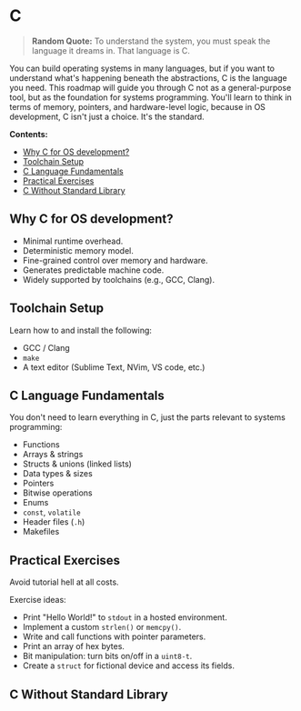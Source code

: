 # C
> **Random Quote:** To understand the system, you must speak the language it dreams in. That language is C.

You can build operating systems in many languages, but if you want to understand what's happening beneath the abstractions, C is the language you need. This roadmap will guide you through C not as a general-purpose tool, but as the foundation for systems programming. You'll learn to think in terms of memory, pointers, and hardware-level logic, because in OS development, C isn't just a choice. It's the standard.

**Contents:**
+ [Why C for OS development?](#why-c-for-os-development)
+ [Toolchain Setup](#toolchain-setup)
+ [C Language Fundamentals](#c-language-fundamentals)
+ [Practical Exercises](#practical-exercises)
+ [C Without Standard Library](#c-without-standard-library)


## Why C for OS development?
+ Minimal runtime overhead.
+ Deterministic memory model.
+ Fine-grained control over memory and hardware.
+ Generates predictable machine code.
+ Widely supported by toolchains (e.g., GCC, Clang).

## Toolchain Setup
Learn how to and install the following:
+ GCC / Clang
+ `make`
+ A text editor (Sublime Text, NVim, VS code, etc.)

## C Language Fundamentals
You don't need to learn everything in C, just the parts relevant to systems programming:
+ Functions
+ Arrays & strings
+ Structs & unions (linked lists)
+ Data types & sizes
+ Pointers
+ Bitwise operations
+ Enums
+ `const`, `volatile`
+ Header files (`.h`)
+ Makefiles

## Practical Exercises
Avoid tutorial hell at all costs.

Exercise ideas:
+ Print "Hello World!" to `stdout` in a hosted environment.
+ Implement a custom `strlen()` or `memcpy()`.
+ Write and call functions with pointer parameters.
+ Print an array of hex bytes.
+ Bit manipulation: turn bits on/off in a `uint8-t`.
+ Create a `struct` for fictional device and access its fields.

## C Without Standard Library
